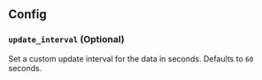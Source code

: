 ## Config

### `update_interval` (Optional)

Set a custom update interval for the data in seconds. Defaults to `60` seconds.